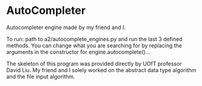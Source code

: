 # AutoCompleter

Autocompleter engine made by my friend and I. 

To run: path to a2/autocomplete_engines.py and run the last 3 defined methods. 
        You can change what you are searching for by replacing the arguments in the constructor for engine.autocomplete()...
        
The skeleton of this program was provided directly by UOfT professor David Liu. My friend and I solely worked on the abstract data type
algorithm and the file input algorithm. 
